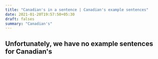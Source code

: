 ```yaml
---
title: "Canadian's in a sentence | Canadian's example sentences"
date: 2021-01-20T19:57:50+05:30
draft: falses
summary: "Canadian's"
---
```

## Unfortunately, we have no example sentences for Canadian's                 
